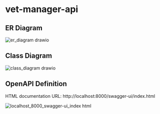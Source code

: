 # vet-manager-api

## **ER Diagram**
![er_diagram drawio](https://github.com/varaticalexandru/vet-manager-api/assets/93095157/d3896ef2-f53a-4ec7-b56c-07f26efaa0c5)


## **Class Diagram**
![class_diagram drawio](https://github.com/varaticalexandru/vet-manager-api/assets/93095157/17364b09-e55f-41c8-93ee-a78ce8337ff2)

## **OpenAPI Definition**
HTML documentation URL: http://localhost:8000/swagger-ui/index.html

![localhost_8000_swagger-ui_index html](https://github.com/varaticalexandru/vet-manager-api/assets/93095157/4cbd605f-2fdd-481a-845b-b5a84b65c01f)

